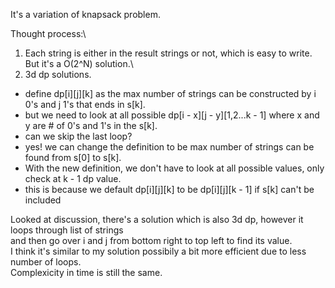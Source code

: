 It's a variation of knapsack problem.

Thought process:\
1. Each string is either in the result strings or not, which is easy to write. But it's a O(2^N) solution.\
2. 3d dp solutions.
* define dp[i][j][k] as the max number of strings can be constructed by i 0's and j 1's that ends in s[k].
* but we need to look at all possible dp[i - x][j - y][1,2...k - 1] where x and y are # of 0's and 1's in the s[k].
* can we skip the last loop?
* yes! we can change the definition to be max number of strings can be found from s[0] to s[k].
* With the new definition, we don't have to look at all possible values, only check at k - 1 dp value.
* this is because we default dp[i][j][k] to be dp[i][j][k - 1] if s[k] can't be included

Looked at discussion, there's a solution which is also 3d dp, however it loops through list of strings\
and then go over i and j from bottom right to top left to find its value.\
I think it's similar to my solution possibily a bit more efficient due to less number of loops.\
Complexicity in time is still the same.
